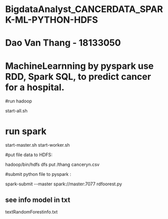 # BigdataAnalyst_CANCERDATA_SPARK-ML-PYTHON-HDFS
# Dao Van Thang - 18133050
# MachineLearnning by pyspark use RDD, Spark SQL, to predict cancer for a hospital.
#run hadoop

start-all.sh

# run spark
start-master.sh
start-worker.sh

#put file data to HDFS:

hadoop/bin/hdfs dfs put /thang canceryn.csv

#submit python file to pyspark : 

spark-submit --master spark://master:7077  rdfoorest.py

## see info model in txt

textRandomForestinfo.txt
